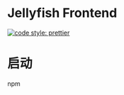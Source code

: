 # Jellyfish Frontend
[![code style: prettier](https://img.shields.io/badge/code_style-prettier-ff69b4.svg?style=flat-square)](https://github.com/prettier/prettier)

# 启动
npm